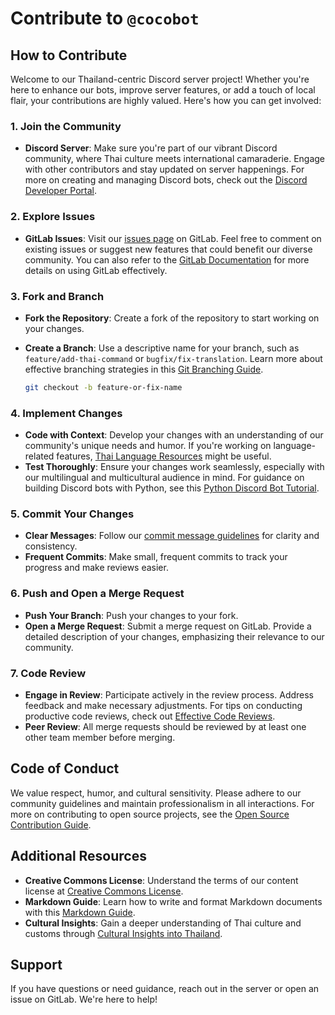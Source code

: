 # Contribute to `@cocobot`

## How to Contribute

Welcome to our Thailand-centric Discord server project! Whether you're here to enhance our bots, improve server features, or add a touch of local flair, your contributions are
highly valued. Here's how you can get involved:

### 1. Join the Community

- **Discord Server**: Make sure you're part of our vibrant Discord community, where Thai culture meets international camaraderie. Engage with other contributors and stay updated on
  server happenings. For more on creating and managing Discord bots, check out the [Discord Developer Portal](https://discord.com/developers/docs/intro).

### 2. Explore Issues

- **GitLab Issues**: Visit our [issues page](https://gitlab.com/thaikolja/discord-cocobot/-/issues) on GitLab. Feel free to comment on existing issues or suggest new features that
  could benefit our diverse community. You can also refer to the [GitLab Documentation](https://docs.gitlab.com/ee/user/project/) for more details on using GitLab effectively.

### 3. Fork and Branch

- **Fork the Repository**: Create a fork of the repository to start working on your changes.
- **Create a Branch**: Use a descriptive name for your branch, such as `feature/add-thai-command` or `bugfix/fix-translation`. Learn more about effective branching strategies in
  this [Git Branching Guide](https://www.atlassian.com/git/tutorials/using-branches).

  ```bash
  git checkout -b feature-or-fix-name
  ```

### 4. Implement Changes

- **Code with Context**: Develop your changes with an understanding of our community's unique needs and humor. If you're working on language-related
  features, [Thai Language Resources](https://www.thai-language.com/) might be useful.
- **Test Thoroughly**: Ensure your changes work seamlessly, especially with our multilingual and multicultural audience in mind. For guidance on building Discord bots with Python,
  see this [Python Discord Bot Tutorial](https://realpython.com/how-to-make-a-discord-bot-python/).

### 5. Commit Your Changes

- **Clear Messages**: Follow our [commit message guidelines](./COMMITTING.md) for clarity and consistency.
- **Frequent Commits**: Make small, frequent commits to track your progress and make reviews easier.

### 6. Push and Open a Merge Request

- **Push Your Branch**: Push your changes to your fork.
- **Open a Merge Request**: Submit a merge request on GitLab. Provide a detailed description of your changes, emphasizing their relevance to our community.

### 7. Code Review

- **Engage in Review**: Participate actively in the review process. Address feedback and make necessary adjustments. For tips on conducting productive code reviews, check
  out [Effective Code Reviews](https://smartbear.com/learn/code-review/best-practices-for-peer-code-review/).
- **Peer Review**: All merge requests should be reviewed by at least one other team member before merging.

## Code of Conduct

We value respect, humor, and cultural sensitivity. Please adhere to our community guidelines and maintain professionalism in all interactions. For more on contributing to open
source projects, see the [Open Source Contribution Guide](https://opensource.guide/how-to-contribute/).

## Additional Resources

- **Creative Commons License**: Understand the terms of our content license at [Creative Commons License](https://creativecommons.org/licenses/by/4.0/).
- **Markdown Guide**: Learn how to write and format Markdown documents with this [Markdown Guide](https://www.markdownguide.org/).
- **Cultural Insights**: Gain a deeper understanding of Thai culture and customs through [Cultural Insights into Thailand](https://www.tourismthailand.org/About-Thailand).

## Support

If you have questions or need guidance, reach out in the server or open an issue on GitLab. We're here to help!
